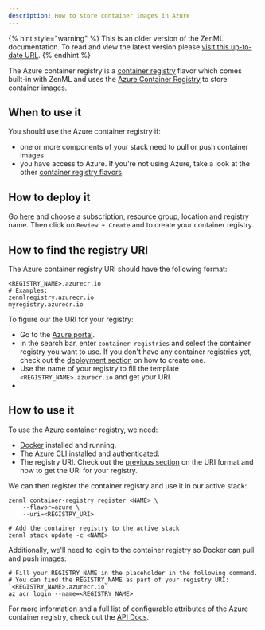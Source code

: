 ```yaml
---
description: How to store container images in Azure
---
```


{% hint style="warning" %}
This is an older version of the ZenML documentation. To read and view the latest version please [visit this up-to-date URL](https://docs.zenml.io).
{% endhint %}


The Azure container registry is a [container registry](./container-registries.md) 
flavor which comes built-in with ZenML and uses the [Azure Container Registry](https://azure.microsoft.com/en-us/services/container-registry/)
to store container images.

## When to use it

You should use the Azure container registry if:
* one or more components of your stack need to pull or push container images.
* you have access to Azure. If you're not using Azure, take a look at the
 other [container registry flavors](./container-registries.md#container-registry-flavors).

## How to deploy it

Go [here](https://portal.azure.com/#create/Microsoft.ContainerRegistry) and 
choose a subscription, resource group, location and registry name. Then click on
`Review + Create` and to create your container registry.

## How to find the registry URI

The Azure container registry URI should have the following format:
```shell
<REGISTRY_NAME>.azurecr.io
# Examples:
zenmlregistry.azurecr.io
myregistry.azurecr.io
```

To figure our the URI for your registry:
* Go to the [Azure portal](https://portal.azure.com/#home).
* In the search bar, enter `container registries` and select the container 
registry you want to use. If you don't have any container registries yet, check 
out the [deployment section](#how-to-deploy-it) on how to create one.
* Use the name of your registry to fill the template 
`<REGISTRY_NAME>.azurecr.io` and get your URI.
* 
## How to use it

To use the Azure container registry, we need:
* [Docker](https://www.docker.com) installed and running.
* The [Azure CLI](https://docs.microsoft.com/en-us/cli/azure/install-azure-cli) 
installed and authenticated.
* The registry URI. Check out the [previous section](#how-to-find-the-registry-uri) 
on the URI format and how to get the URI for your registry.

We can then register the container registry and use it in our active stack:
```shell
zenml container-registry register <NAME> \
    --flavor=azure \
    --uri=<REGISTRY_URI>

# Add the container registry to the active stack
zenml stack update -c <NAME>
```

Additionally, we'll need to login to the container registry so Docker can pull 
and push images:
```shell
# Fill your REGISTRY_NAME in the placeholder in the following command.
# You can find the REGISTRY_NAME as part of your registry URI: `<REGISTRY_NAME>.azurecr.io`
az acr login --name=<REGISTRY_NAME>
```

For more information and a full list of configurable attributes of the Azure 
container registry, check out the [API Docs](https://apidocs.zenml.io/latest/api_docs/container_registries/#zenml.container_registries.azure_container_registry.AzureContainerRegistry).
